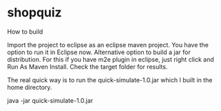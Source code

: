 # shopquiz

How to build

Import the project to eclipse as an eclipse maven project. You have the option to run it in Eclipse now.
Alternative option to build a jar for distribution. For this if you have m2e plugin in eclipse, just right click and Run As Maven Install. Check the target folder for results.

The real quick way is to run the quick-simulate-1.0.jar which I built in the home directory.

java -jar quick-simulate-1.0.jar 
